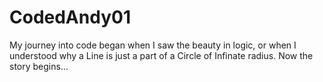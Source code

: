 # CodedAndy01
My journey into code began when I saw the beauty in logic, or when I understood why a Line is just a part of a Circle of Infinate radius.
Now the story begins...
